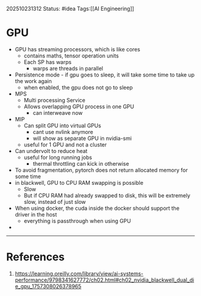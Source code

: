 202510231312
Status: #idea
Tags:[[AI Engineering]]

# GPU

- GPU has streaming processors, which is like cores
	- contains maths, tensor operation units
	- Each SP has warps
		- warps are threads in parallel
- Persistence mode - if gpu goes to sleep, it will take some time to take up the work again
	- when enabled, the gpu does not go to sleep
- MPS
	- Multi processing Service
	- Allows overlapping GPU process in one GPU
		- can interweave now
- MIP
	- Can split GPU into virtual GPUs
		- cant use nvlink anymore
		- will show as separate GPU in nvidia-smi
	- useful for 1 GPU and not a cluster
- Can undervolt to reduce heat
	- useful for long running jobs
		- thermal throttling can kick in otherwise
- To avoid fragmentation, pytorch does not return allocated memory for some time
- in blackwell, GPU to CPU RAM swapping is possible
	- Slow
	- But if CPU RAM had already swapped to disk, this will be extremely slow, instead of just slow
- When using docker, the cuda inside the docker should support the driver in the host
	- everything is passthrough when using GPU
- 
---
# References

1. https://learning.oreilly.com/library/view/ai-systems-performance/9798341627772/ch02.html#ch02_nvidia_blackwell_dual_die_gpu_1757308026378965